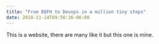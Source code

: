 ```yaml
---
title: "From BOFH to Devops in a million tiny steps"
date: 2018-11-14T09:50:16-06:00
---
```


This is a website, there are many like it but this one is mine.

